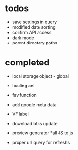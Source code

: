 # todos
* save settings in query
* modified date sorting
* confirm API access
* dark mode
* parent directory paths



# completed
* local storage object - global

* loading ani
* fav function
* add google meta data
* VF label

* download btns update

* preview generator
*all JS to js
* proper url query for refreshs


